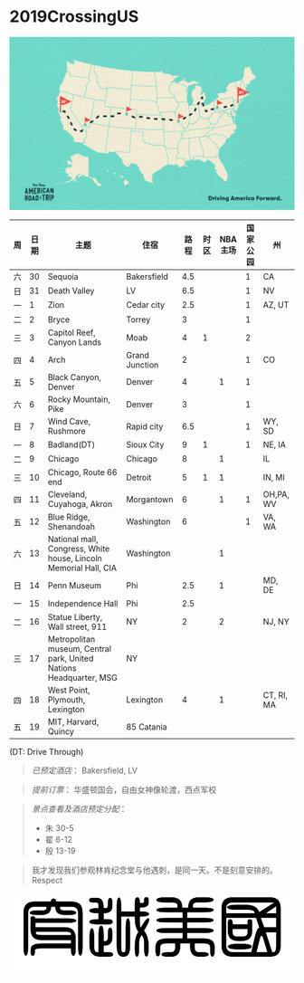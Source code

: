 # 2019CrossingUS

![alt text](resources/NART_Podcast-03.png)

|周|日期|主题|住宿|路程|时区|NBA主场|国家公园|州|
|--|---|----|---|---|----|-------|------|--|
|六|30|Sequoia|Bakersfield|4.5|||1|CA|
|日|31|Death Valley|LV|6.5|||1|NV|
|一|1|Zion|Cedar city|2.5|||1|AZ, UT|
|二|2|Bryce|Torrey|3|||1||
|三|3|Capitol Reef, Canyon Lands|Moab|4|1||2||
|四|4|Arch|Grand Junction|2|||1|CO|
|五|5|Black Canyon, Denver|Denver|4||1|1||
|六|6|Rocky Mountain, Pike|Denver|3|||1||
|日|7|Wind Cave, Rushmore|Rapid city|6.5|||1|WY, SD|
|一|8|Badland(DT)|Sioux City|9|1||1|NE, IA|
|二|9|Chicago|Chicago|8||1||IL|
|三|10|Chicago, Route 66 end|Detroit|5|1|1||IN, MI|
|四|11|Cleveland, Cuyahoga, Akron|Morgantown|6||1|1|OH,PA, WV|
|五|12|Blue Ridge, Shenandoah|Washington|6|||1|VA, WA|
|六|13|National mall, Congress, White house, Lincoln Memorial Hall, CIA|Washington|||1|||
|日|14|Penn Museum|Phi|2.5||1||MD, DE|
|一|15|Independence Hall|Phi|2.5|||||
|二|16|Statue Liberty, Wall street, 911|NY|2||2||NJ, NY|
|三|17|Metropolitan museum, Central park, United Nations Headquarter, MSG|NY||||||
|四|18|West Point, Plymouth, Lexington|Lexington|4||1||CT, RI, MA|
|五|19|MIT, Harvard, Quincy|85 Catania||||||

(DT: Drive Through)


> *已预定酒店*：
> Bakersfield, LV

> *提前订票*：
> 华盛顿国会，自由女神像轮渡，西点军校

> *景点查看及酒店预定分配*：
> * 朱 30-5
> * 翟 6-12
> * 殷 13-19


> 我才发现我们参观林肯纪念堂与他遇刺，是同一天。不是刻意安排的。Respect


![alt text](resources/title.png)
